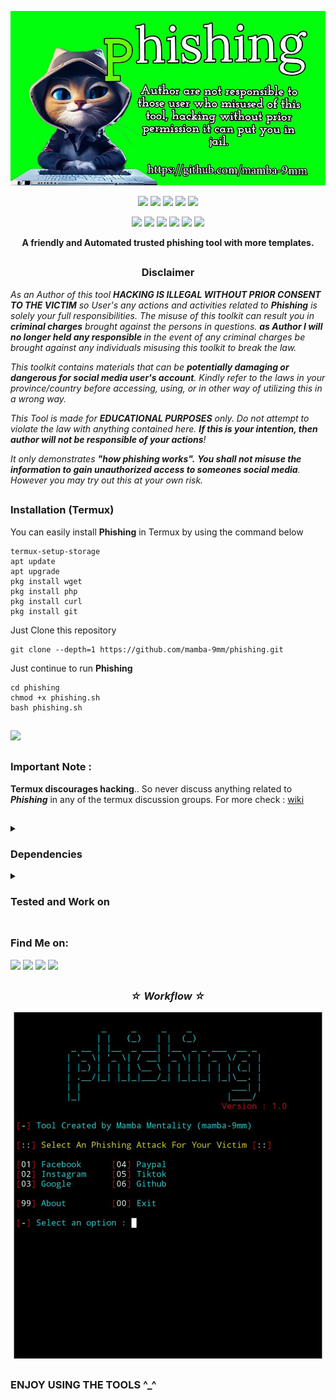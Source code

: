<!-- Phishing -->

<p align="center">
  <img src=".github/misc/logo.png">
</p>

<p align="center">
  <img src="https://img.shields.io/badge/Version-1.0-green?color=orange&style=for-the-badge">
  <img src="https://img.shields.io/github/license/mamba-9mm/phishing?color=orange&style=for-the-badge">
  <img src="https://img.shields.io/github/stars/mamba-9mm/phishing?color=orange&style=for-the-badge">
  <img src="https://img.shields.io/github/issues/mamba-9mm/phishing?color=orange&style=for-the-badge">
  <img src="https://img.shields.io/github/forks/mamba-9mm/phishing?color=orange&style=for-the-badge">
</p>

<p align="center">
  <img src="https://img.shields.io/badge/Author-mamba--9mm-cyan?style=flat-square">
  <img src="https://img.shields.io/badge/Open%20Source-Yes-cyan?style=flat-square">
  <img src="https://img.shields.io/badge/Maintained%3F-Yes-cyan?style=flat-square">
  <img src="https://img.shields.io/badge/Written%20In-Bash-cyan?style=flat-square">
  <img
src="https://hits.seeyoufarm.com/api/count/incr/badge.svg?url=https%3A%2F%2Fgithub.com%2Fmamba-9mm%2Fphishing&title=Visitors&edge_flat=false">
  <img
    src="https://img.shields.io/badge/Made%20In-Philippines-cyan?style=flat-square">
</p>

<p align="center"><b>A friendly and Automated trusted phishing tool with more templates.</b></p>

##

### <h3><p align="center">Disclaimer</p></h3>


<i>As an Author of this tool <b>HACKING IS ILLEGAL WITHOUT PRIOR CONSENT TO THE VICTIM</b> so User's any actions and activities related to <b>Phishing</b> is solely your full responsibilities. The misuse of this toolkit can result you in <b>criminal charges</b> brought against the persons in questions. <b>as Author I will no longer held any responsible  </b> in the event of any criminal charges be brought against any individuals misusing this toolkit to break the law.

This toolkit contains materials that can be <b>potentially damaging or dangerous for social media user's account</b>. Kindly refer to the laws in your province/country before accessing, using, or in  other way of utilizing this in a wrong way.

This Tool is made for <b>EDUCATIONAL PURPOSES</b> only. Do not attempt to violate the law with anything contained here. <b>If this is your intention, then author will not be responsible of your actions</b>!

It only demonstrates <b>"how phishing works".</b> <b>You shall not misuse the information to gain unauthorized access to someones social media</b>. However you may try out this at your own risk.</i>

##

### Installation (Termux)
You can easily install **Phishing** in Termux by using the command below
```
termux-setup-storage
apt update
apt upgrade
pkg install wget
pkg install php
pkg install curl
pkg install git
```
Just Clone this repository
  ```
git clone --depth=1 https://github.com/mamba-9mm/phishing.git
```
Just continue to run **Phishing**
```
cd phishing
chmod +x phishing.sh
bash phishing.sh
```
##

<p align="left">
  <a href="https://shell.cloud.google.com/cloudshell/open?cloudshell_git_repo=https://github.com/mamba-9mm/phishing.git=README.md" target="_blank"><img src="https://gstatic.com/cloudssh/images/open-btn.svg"></a>
</p>

##


### Important Note : 
**Termux discourages hacking**.. So never discuss anything related to ***Phishing*** in any of the termux discussion groups. For more check : [wiki](https://wiki.termux.com/wiki/Hacking)

##

<details>
  <summary><h3>Dependencies</h3></summary>

<b>Phishing</b> requires following programs to run properly - 
- `git`
- `curl`
- `php`
- `wget`

> All the dependencies will be installed automatically when you run **Phishing** for the first time.
</details>

<details>
  <summary><h3>Tested and Work on</h3></summary>

- **Ubuntu**
- **Debian**
- **Arch**
- **Manjaro**
- **Fedora**
- **Termux**
</details>

##

### Find Me on:
<p align="left">
  <a href="https://www.facebook.com/mambamentality9mm?mibextid=ZbWKwL" target="_blank"><img src="https://img.shields.io/badge/Facebook-blue?style=for-the-badge&logo=facebook"></a>
     <a href="https://m.me/mambamentality9mm" target="_blank"><img src="https://img.shields.io/badge/Chat-Messenger-blue?style=for-the-badge&logo=messenger"></a>
  </a>
  <a href="https://github.com/mamba-9mm" target="_blank"><img src="https://img.shields.io/badge/Github-MAMBA--9MM-green?style=for-the-badge&logo=github"></a>
 <a href="https://instagram.com/mamba9mm?igshid=MzMyNGUyNmU2YQ==" target="_blank"><img src="https://img.shields.io/badge/IG-mamba--9mm-red?style=for-the-badge&logo=instagram"></a>
</p>

##

<h3 align="center"><i>☆ Workflow ☆</i></h3>
<p align="center">
<img src=".github/misc/workflow.gif"/>
</p>

##

### ENJOY USING THE TOOLS ^_^


<!-- // -->






